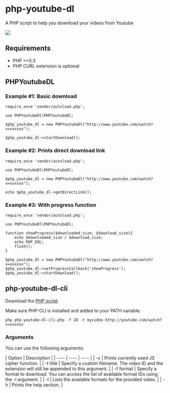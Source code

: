 # php-youtube-dl
A PHP script to help you download your videos from Youtube

![](http://www.aladdian.com/img/ytdl.png)


## Requirements
* PHP >=5.3
* PHP CURL extension is optional

## PHPYoutubeDL

### Example #1: Basic download
```
require_once 'vendor/autoload.php';

use PHPYoutubeDl\PHPYoutubeDl;

$php_youtube_dl = new PHPYoutubeDl("http://www.youtube.com/watch?v=xxxxxx");

$php_youtube_dl->startDownload();
```

### Example #2: Prints direct download link
```
require_once 'vendor/autoload.php';

use PHPYoutubeDl\PHPYoutubeDl;

$php_youtube_dl = new PHPYoutubeDl("http://www.youtube.com/watch?v=xxxxxx");

echo $php_youtube_dl->getDirectLink();
```

### Example #3: With progress function
```
require_once 'vendor/autoload.php';

use PHPYoutubeDl\PHPYoutubeDl;

function showProgress($downloaded_size, $download_size){
	echo $downloaded_size / $download_size;
	echo PHP_EOL;
	flush();
}

$php_youtube_dl = new PHPYoutubeDl("http://www.youtube.com/watch?v=xxxxxx");
$php_youtube_dl->setProgressCallback('showProgress');
$php_youtube_dl->startDownload();
```

## php-youtube-dl-cli
Download the [PHP script][php].

[php]: https://raw.githubusercontent.com/aladdindev/php-youtube-dl/master/src/php-youtube-dl-cli.php

Make sure PHP-CLI is installed and added to your PATH variable.

```
php php-youtube-dl-cli.php -f 28 -t myvideo http://youtube.com/watch?v=xxxxxx

```

### Arguments
You can use the following arguments:

| Option  | Description |
| ---- | ---- | ---- |
| -c | Prints currently used JS cipher function. |
| -t title | Specify a custom filename. The video ID and the extension will still be appended to this argument. |
| -f format | Specify a format to download. You can access the list of available format IDs using the -l argument. |
| -l | Lists the available formats for the provided video. |
| -h | Prints the help section. |

